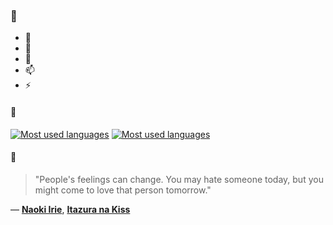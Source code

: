 ### 👋

- 🔭
- 🌱
- 💬
- 📫
- ⚡

#### 🧏

[![Most used languages](https://github-readme-stats-aynah.vercel.app/api/top-langs/?username=aynh&theme=solarized-dark&langs_count=6&layout=compact&hide_title=true)](https://github.com/anuraghazra/github-readme-stats#gh-dark-mode-only)
[![Most used languages](https://github-readme-stats-aynah.vercel.app/api/top-langs/?username=aynh&theme=solarized-light&langs_count=6&layout=compact&hide_title=true)](https://github.com/anuraghazra/github-readme-stats#gh-light-mode-only)

#### 💬

> "People's feelings can change. You may hate someone today, but you might come to love that person tomorrow."

&mdash; [**Naoki Irie**](https://myanimelist.net/character.php?q=Naoki%20Irie&cat=character), [**Itazura na Kiss**](https://myanimelist.net/search/all?q=Itazura%20na%20Kiss&cat=all)
